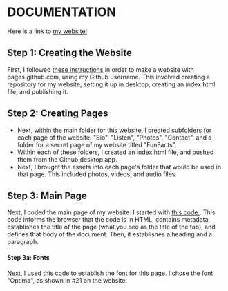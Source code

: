 # DOCUMENTATION

Here is a link to [my website!](https://claire-mayfield.github.io/)

## Step 1: Creating the Website
First, I followed [these instructions](https://pages.github.com/) in order to make a website with pages.github.com, using my Github username. This involved creating a repository for my website, setting it up in desktop, creating an index.html file, and publishing it. 

## Step 2: Creating Pages
- Next, within the main folder for this website, I created subfolders for each page of the website: "Bio", "Listen", "Photos", "Contact", and a folder for a secret page of my website titled "FunFacts".
- Within each of these folders, I created an index.html file, and pushed them from the Github desktop app. 
- Next, I brought the assets into each page's folder that would be used in that page. This included photos, videos, and audio files. 

## Step 3: Main Page
Next, I coded the main page of my website. I started with [this code.](https://www.w3schools.com/html/tryit.asp?filename=tryhtml_default). This code informs the browser that the code is in HTML, contains metadata, establishes the title of the page (what you see as the title of the tab), and defines that body of the document. Then, it establishes a heading and a paragraph.

#### Step 3a: Fonts
Next, I used [this code](https://blog.hubspot.com/website/web-safe-html-css-fonts) to establish the font for this page. I chose the font "Optima", as shown in #21 on the website.  